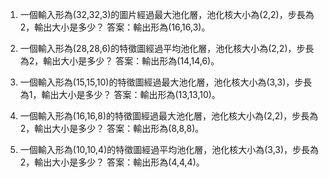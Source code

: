 1. 一個輸入形為(32,32,3)的圖片經過最大池化層，池化核大小為(2,2)，步長為2，輸出大小是多少？
答案：輸出形為(16,16,3)。

2. 一個輸入形為(28,28,6)的特徵圖經過平均池化層，池化核大小為(2,2)，步長為2，輸出大小是多少？
答案：輸出形為(14,14,6)。

3. 一個輸入形為(15,15,10)的特徵圖經過最大池化層，池化核大小為(3,3)，步長為1，輸出大小是多少？
答案：輸出形為(13,13,10)。

4. 一個輸入形為(16,16,8)的特徵圖經過最大池化層，池化核大小為(2,2)，步長為2，輸出大小是多少？
答案：輸出形為(8,8,8)。

5. 一個輸入形為(10,10,4)的特徵圖經過平均池化層，池化核大小為(3,3)，步長為2，輸出大小是多少？
答案：輸出形為(4,4,4)。